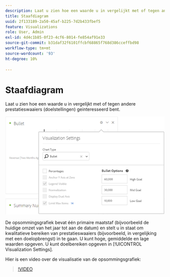 ```yaml
---
description: Laat u zien hoe een waarde u in vergelijkt met of tegen andere prestatieswaaiers (doelstellingen) geinteresseerd bent.
title: Staafdiagram
uuid: 2f133189-2a50-45af-b225-7d2b433fbef5
feature: Visualizations
role: User, Admin
exl-id: 4d4c1b85-0f23-4cf6-8014-fe854af91e33
source-git-commit: b31daf32f6101ffcbf68865f768d386cceffbd98
workflow-type: tm+mt
source-wordcount: '93'
ht-degree: 10%

---
```


# Staafdiagram

Laat u zien hoe een waarde u in vergelijkt met of tegen andere prestatieswaaiers (doelstellingen) geinteresseerd bent.

![](assets/bullet-image.png)

De opsommingsgrafiek bevat één primaire maatstaf (bijvoorbeeld de huidige omzet van het jaar tot aan de datum) en stelt u in staat om kwalitatieve bereiken van prestatieswaaiers (bijvoorbeeld, in vergelijking met een doelopbrengst) in te gaan. U kunt hoge, gemiddelde en lage waarden opgeven. U kunt doelbereiken opgeven in [!UICONTROL Visualization Settings].

Hier is een video over de visualisatie van de opsommingsgrafiek:

>[!VIDEO](https://video.tv.adobe.com/v/23989/?quality=12)
